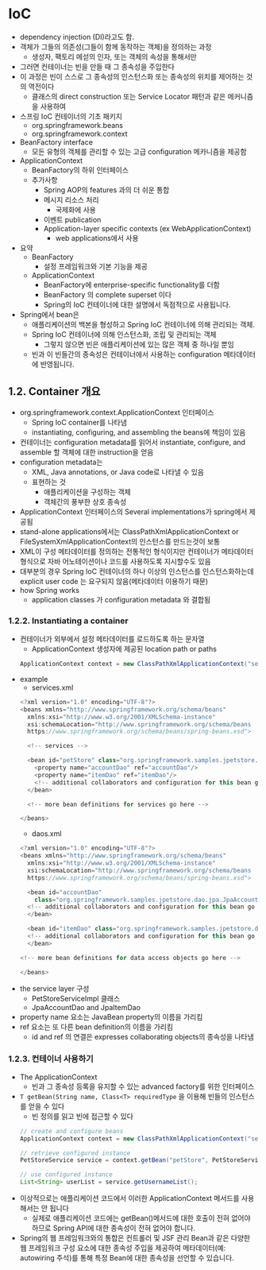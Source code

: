 # IoC
- dependency injection (DI)라고도 함.
- 객체가 그들의 의존성(그들이 함께 동작하는 객체)을 정의하는 과정
  - 생성자, 팩토리 메섣의 인자, 또는 객체의 속성을 통해서만
- 그러면 컨테이너는 빈을 만들 때 그 종속성을 주입한다
- 이 과정은 빈이 스스로 그 종속성의 인스턴스화 또는 종속성의 위치를 제어하는 것의 역전이다
  - 클래스의 direct construction 또는 Service Locator 패턴과 같은 메커니즘을 사용하여
- 스프링 IoC 컨테이너의 기초 패키지
  - org.springframework.beans
  - org.springframework.context
- BeanFactory interface
  - 모든 유형의 객체를 관리할 수 있는 고급 configuration 메카니즘을 제공함
- ApplicationContext
  - BeanFactory의 하위 인터페이스
  - 추가사항
    - Spring AOP의 features 과의 더 쉬운 통합
    - 메시지 리소스 처리
      - 국제화에 사용
    - 이벤트 publication
    - Application-layer specific contexts (ex WebApplicationContext)
      - web applications에서 사용
- 요약
  - BeanFactory
    - 설정 프레임워크와 기본 기능을 제공
  - ApplicationContext
    - BeanFactory에 enterprise-specific functionality를 더함
    - BeanFactory 의 complete superset 이다
    - Spring의 IoC 컨테이너에 대한 설명에서 독점적으로 사용됩니다.
- Spring에서 bean은
  - 애플리케이션의 백본을 형성하고 Spring IoC 컨테이너에 의해 관리되는 객체.
  - Spring IoC 컨테이너에 의해 인스턴스화, 조립 및 관리되는 객체
    - 그렇지 않으면 빈은 애플리케이션에 있는 많은 객체 중 하나일 뿐임
  - 빈과 이 빈들간의 종속성은 컨테이너에서 사용하는 configuration 메타데이터에 반영됩니다.

## 1.2. Container 개요
- org.springframework.context.ApplicationContext 인터페이스
  - Spring IoC container를 나타냄
  - instantiating, configuring, and assembling the beans에 책임이 있음
- 컨테이너는 configuration metadata를 읽어서 instantiate, configure, and assemble 할 객체에 대한 instruction을 얻음
- configuration metadata는 
  - XML, Java annotations, or Java code로 나타낼 수 있음
  - 표현하는 것
    - 애플리케이션을 구성하는 객체
    - 객체간의 풍부한 상호 종속성
- ApplicationContext 인터페이스의 Several implementations가 spring에서 제공됨
- stand-alone applications에서는 ClassPathXmlApplicationContext or FileSystemXmlApplicationContext의 인스턴스를 만드는것이 보통
- XML이 구성 메타데이터를 정의하는 전통적인 형식이지만 컨테이너가 메타데이터 형식으로 자바 어노테이션이나 코드를 사용하도록 지시할수도 있음
- 대부분의 경우 Spring IoC 컨테이너의 하나 이상의 인스턴스를 인스턴스화하는데 explicit user code 는 요구되지 않음(메타데이터 이용하기 때문)
- how Spring works
  - application classes 가 configuration metadata 와 결합됨

### 1.2.2. Instantiating a container
- 컨테이너가 외부에서 설정 메타데이터를 로드하도록 하는 문자열
  - ApplicationContext 생성자에 제공된 location path or paths
  ```java
  ApplicationContext context = new ClassPathXmlApplicationContext("services.xml", "daos.xml");
  ```
- example
  - services.xml
  ```java
  <?xml version="1.0" encoding="UTF-8"?>
  <beans xmlns="http://www.springframework.org/schema/beans"
    xmlns:xsi="http://www.w3.org/2001/XMLSchema-instance"
    xsi:schemaLocation="http://www.springframework.org/schema/beans
    https://www.springframework.org/schema/beans/spring-beans.xsd">
  
    <!-- services -->

    <bean id="petStore" class="org.springframework.samples.jpetstore.services.PetStoreServiceImpl">
      <property name="accountDao" ref="accountDao"/>
      <property name="itemDao" ref="itemDao"/>
      <!-- additional collaborators and configuration for this bean go here -->
    </bean>

    <!-- more bean definitions for services go here -->

  </beans>
  ```
  - daos.xml
  ```java
  <?xml version="1.0" encoding="UTF-8"?>
  <beans xmlns="http://www.springframework.org/schema/beans"
    xmlns:xsi="http://www.w3.org/2001/XMLSchema-instance"
    xsi:schemaLocation="http://www.springframework.org/schema/beans
    https://www.springframework.org/schema/beans/spring-beans.xsd">

    <bean id="accountDao"
      class="org.springframework.samples.jpetstore.dao.jpa.JpaAccountDao">
    <!-- additional collaborators and configuration for this bean go here -->
    </bean>

    <bean id="itemDao" class="org.springframework.samples.jpetstore.dao.jpa.JpaItemDao">
    <!-- additional collaborators and configuration for this bean go here -->
    </bean>

  <!-- more bean definitions for data access objects go here -->

  </beans>
  ```
- the service layer 구성
  - PetStoreServiceImpl 클래스
  - JpaAccountDao and JpaItemDao
- property name 요소는 JavaBean property의 이름을 가리킴
- ref 요소는 또 다른 bean definition의 이름을 가리킴
  - id and ref 의 연결은 expresses collaborating objects의 종속성을 나타냄


### 1.2.3. 컨테이너 사용하기
- The ApplicationContext
  - 빈과 그 종속성 등록을 유지할 수 있는 advanced factory를 위한 인터페이스
- `T getBean(String name, Class<T> requiredType` 을 이용해 빈들의 인스턴스를 얻을 수 있다
  - 빈 정의를 읽고 빈에 접근할 수 있다
  ```java
  // create and configure beans
  ApplicationContext context = new ClassPathXmlApplicationContext("services.xml", "daos.xml");

  // retrieve configured instance
  PetStoreService service = context.getBean("petStore", PetStoreService.class);

  // use configured instance
  List<String> userList = service.getUsernameList();
  ```
- 이상적으로는 애플리케이션 코드에서 이러한 ApplicationContext 메서드를 사용해서는 안 됩니다
  - 실제로 애플리케이션 코드에는 getBean()메서드에 대한 호출이 전혀 없어야 하므로 Spring API에 대한 종속성이 전혀 없어야 합니다.
- Spring의 웹 프레임워크와의 통합은 컨트롤러 및 JSF 관리 Bean과 같은 다양한 웹 프레임워크 구성 요소에 대한 종속성 주입을 제공하여 메타데이터(예: autowiring 주석)를 통해 특정 Bean에 대한 종속성을 선언할 수 있습니다.
